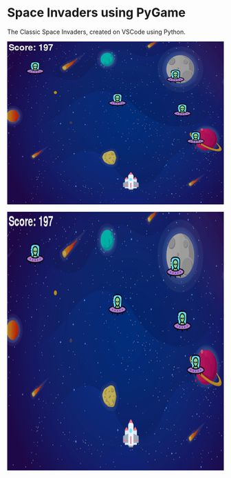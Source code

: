 # Space Invaders using PyGame

The Classic Space Invaders, created on VSCode using Python.

![](https://raw.githubusercontent.com/RanNahmany/Space-Invaders/main/Sample.gif)

<img align="left" width="600" height="600" src="https://raw.githubusercontent.com/RanNahmany/Space-Invaders/main/Sample.gif">

